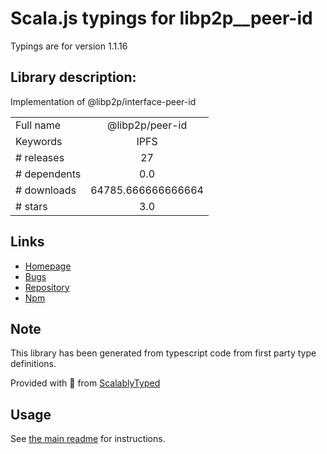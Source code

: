 
# Scala.js typings for libp2p__peer-id

Typings are for version 1.1.16

## Library description:
Implementation of @libp2p/interface-peer-id

|                    |                 |
| ------------------ | :-------------: |
| Full name          | @libp2p/peer-id |
| Keywords           | IPFS |
| # releases         | 27 |
| # dependents       | 0.0 |
| # downloads        | 64785.666666666664 |
| # stars            | 3.0 |

## Links
- [Homepage](https://github.com/libp2p/js-libp2p-peer-id/tree/master/packages/libp2p-peer-id#readme)
- [Bugs](https://github.com/libp2p/js-libp2p-peer-id/issues)
- [Repository](https://github.com/libp2p/js-libp2p-peer-id)
- [Npm](https://www.npmjs.com/package/%40libp2p%2Fpeer-id)
    


## Note
This library has been generated from typescript code from first party type definitions.

Provided with :purple_heart: from [ScalablyTyped](https://github.com/oyvindberg/ScalablyTyped)

## Usage
See [the main readme](../../readme.md) for instructions.


